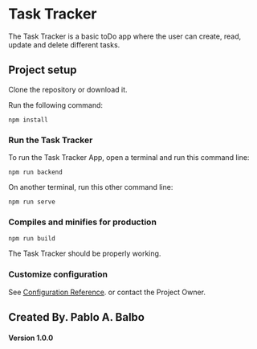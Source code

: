 # Task Tracker 
The Task Tracker is a basic toDo app where the user can create, read, update and delete different tasks.

## Project setup
Clone the repository or download it.

Run the following command:
```
npm install
```
### Run the Task Tracker
To run the Task Tracker App, open a terminal and run this command line:
```
npm run backend
```
On another terminal, run this other command line:
```
npm run serve
```
### Compiles and minifies for production
```
npm run build
```
The Task Tracker should be properly working.

### Customize configuration
See [Configuration Reference](https://cli.vuejs.org/config/).
or contact the Project Owner.

## Created By. Pablo A. Balbo
#### Version 1.0.0